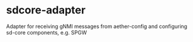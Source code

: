 # sdcore-adapter
Adapter for receiving gNMI messages from aether-config and configuring sd-core components, e.g. SPGW
